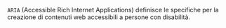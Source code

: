 `ARIA` (Accessible Rich Internet Applications) definisce le specifiche per la creazione di contenuti web accessibili a persone con disabilità.